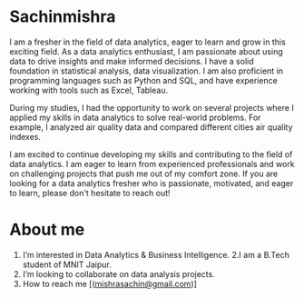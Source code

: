 # Sachinmishra
I am a fresher in the field of data analytics, eager to learn and grow in this exciting field.
As a data analytics enthusiast, I am passionate about using data to drive insights and make informed decisions. I have a solid foundation in statistical analysis, data visualization. I am also proficient in programming languages such as Python and SQL, and have experience working with tools such as Excel, Tableau.

During my studies, I had the opportunity to work on several projects where I applied my skills in data analytics to solve real-world problems. For example, I analyzed air quality data and compared different cities air quality indexes.

I am excited to continue developing my skills and contributing to the field of data analytics. I am eager to learn from experienced professionals and work on challenging projects that push me out of my comfort zone. If you are looking for a data analytics fresher who is passionate, motivated, and eager to learn, please don't hesitate to reach out!


# About me
1. I’m interested in Data Analytics & Business Intelligence.
 2.I am a B.Tech student of MNIT Jaipur.
3. I’m looking to collaborate on data analysis projects.
4. How to reach me [(mishrasachin@gmail.com)]
